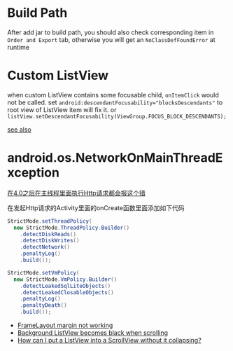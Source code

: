Build Path
==========
After add jar to build path, you should also check corresponding item in `Order and Export` tab, otherwise you will get an `NoClassDefFoundError` at runtime

Custom ListView
===============
when custom ListView contains some focusable child, `onItemClick` would not be called.
set `android:descendantFocusability="blocksDescendants"` to root view of ListView item will fix it.
or `listView.setDescendantFocusability(ViewGroup.FOCUS_BLOCK_DESCENDANTS);`

[see also](http://www.cnblogs.com/ycmoon/archive/2011/04/25/2027728.html)


android.os.NetworkOnMainThreadException
=======================================
[在4.0之后在主线程里面执行Http请求都会报这个错](http://www.android100.org/html/201302/15/1500.html)

在发起Http请求的Activity里面的onCreate函数里面添加如下代码

```java
StrictMode.setThreadPolicy(
  new StrictMode.ThreadPolicy.Builder()
    .detectDiskReads()
    .detectDiskWrites()
    .detectNetwork()
    .penaltyLog()
    .build());

StrictMode.setVmPolicy(
  new StrictMode.VmPolicy.Builder()
    .detectLeakedSqlLiteObjects()
    .detectLeakedClosableObjects()
    .penaltyLog()
    .penaltyDeath()
    .build());
```

- [FrameLayout margin not working](http://stackoverflow.com/questions/5401952/framelayout-margin-not-working)
- [Background ListView becomes black when scrolling](http://stackoverflow.com/questions/2833057/background-listview-becomes-black-when-scrolling)
- [How can I put a ListView into a ScrollView without it collapsing?](http://stackoverflow.com/questions/3495890/how-can-i-put-a-listview-into-a-scrollview-without-it-collapsing)
